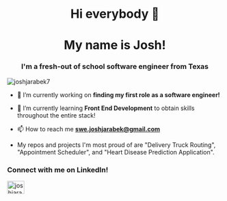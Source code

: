 <h1 align="center">Hi everybody 👋</h1>
<h1 align="center"> My name is Josh!</h1>
<h3 align="center">I'm a fresh-out of school software engineer from Texas</h3>

<p align="left"> <img src="https://komarev.com/ghpvc/?username=joshjarabek7&label=Profile%20views&color=0e75b6&style=flat" alt="joshjarabek7" /> </p>

- 🔭 I’m currently working on **finding my first role as a software engineer!**

- 🌱 I’m currently learning **Front End Development** to obtain skills throughout the entire stack!

- 📫 How to reach me **swe.joshjarabek@gmail.com**

- My repos and projects I'm most proud of are "Delivery Truck Routing", "Appointment Scheduler", and "Heart Disease Prediction Application".

<h3 align="left">Connect with me on LinkedIn!</h3>
<p align="left">
<a href="https://linkedin.com/in/joshjarabek" target="blank"><img align="center" src="https://raw.githubusercontent.com/rahuldkjain/github-profile-readme-generator/master/src/images/icons/Social/linked-in-alt.svg" alt="joshjarabek" height="30" width="40" /></a>
</p>
